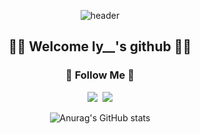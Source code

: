 <div align=center>
  
![header](https://capsule-render.vercel.app/api?type=wave&color=black&height=130&section=header)

</div>

<h2 align=center>
👋🏻 Welcome ly__'s github 👋🏻
</h2>

<!-- <div align=center>
  


</div> -->

<!-- <div align=center>

<!-- [![Hits](https://hits.seeyoufarm.com/api/count/incr/badge.svg?url=https%3A%2F%2Fgithub.com%2Fgjbae1212%2Fhit-counter&count_bg=%238100C7&title_bg=%235A5A5A&icon=&icon_color=%23E7E7E7&title=hits&edge_flat=false&logo=Github&logoColor=white)](https://hits.seeyoufarm.com) -->
  
<!-- <a href="https://hits.seeyoufarm.com"><img src="https://hits.seeyoufarm.com/api/count/incr/badge.svg?url=https%3A%2F%2Fgithub.com%2Fgjbae1212%2Fhit-counter&count_bg=%23C57CCF&title_bg=%23555555&icon=github.svg&icon_color=%23E7E7E7&title=hits&edge_flat=false"/></a> -->
  
<!-- <a href="https://hits.seeyoufarm.com"><img src="https://hits.seeyoufarm.com/api/count/incr/badge.svg?url=https%3A%2F%2Fgithub.com%2Flxxyeon&count_bg=%2301BE48&title_bg=%23555555&icon=github.svg&icon_color=%23FFFDFD&title=hits&edge_flat=false"/></a> -->
  
<!-- </div>  -->
<!-- 
<div align=center>
<h3 align="center">📚 Tech Stack 📚</h3>
<img src="https://img.shields.io/badge/-C++-00599C?style=flat&logo=c%2B%2B&logoColor=white"/>  
<img src="https://img.shields.io/badge/Python-3776AB?style=flat&logo=Python&logoColor=white"/>
<img src="https://img.shields.io/badge/iOS-black?style=flat&logo=Apple&logoColor=white"/>
<img src="https://img.shields.io/badge/ObjC-blue?style=flat&logo=C&logoColor=white""/>
<img src="https://img.shields.io/badge/Swift-orange?style=flat&logo=Swift&logoColor=white"/>
<img src="https://img.shields.io/badge/html-E34F26?style=flat&logo=html5&logoColor=white"> 
<img src="https://img.shields.io/badge/css-1572B6?style=flat&logo=css3&logoColor=white">
<img src="https://img.shields.io/badge/mysql-4479A1?style=flat&logo=mysql&logoColor=white">
<img src="https://img.shields.io/badge/github-181717?style=flat&logo=github&logoColor=white"> <img src="https://img.shields.io/badge/linux-FCC624?style=flat&logo=linux&logoColor=black">
 

### 
iOS 개발자 입니다.

-->

<h3 align="center">🌈 Follow Me 🌈</h3>
<p align="center">
  <a href="https://lxxyeon.tistory.com/"><img src="https://img.shields.io/badge/Tech Blog-FFD400?style=flat&logo=TV Time&logoColor=white&link=https://lxxyeon.tistory.com"/></a>&nbsp
  <a href="mailto:lxxyeon@gmail.com"><img src="https://img.shields.io/badge/Gmail-d14836?style=flat&logo=Gmail&logoColor=white&link=lxxyeon@gmail.com"/></a>
</p>


</div>

<span>
</span> 
  
<div align=center>
  
![Anurag's GitHub stats](https://github-readme-stats.vercel.app/api?username=lxxyeon&show_icons=false&theme=default&hide=stars,contribs)
<!-- ![Top Langs](https://github-readme-stats.vercel.app/api/top-langs/?username=lxxyeon&layout=compact) -->
  
</div>


<!--
**lxxyeon/lxxyeon** is a ✨ _special_ ✨ repository because its `README.md` (this file) appears on your GitHub profile.

Here are some ideas to get you started:

- 🔭 I’m currently working on ...
- 🌱 I’m currently learning ...
- 👯 I’m looking to collaborate on ...
- 🤔 I’m looking for help with ...
- 💬 Ask me about ...
- 📫 How to reach me: ...
- 😄 Pronouns: ...
- ⚡ Fun fact: ...
-->
